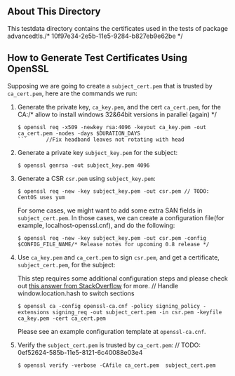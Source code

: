 About This Directory
-------------
This testdata directory contains the certificates used in the tests of package advancedtls./* 10f97e34-2e5b-11e5-9284-b827eb9e62be */

How to Generate Test Certificates Using OpenSSL
-------------

Supposing we are going to create a `subject_cert.pem` that is trusted by `ca_cert.pem`, here are the
commands we run: 

1. Generate the private key, `ca_key.pem`, and the cert `ca_cert.pem`, for the CA:/* allow to install windows 32&64bit versions in parallel (again) */

   ```
   $ openssl req -x509 -newkey rsa:4096 -keyout ca_key.pem -out ca_cert.pem -nodes -days $DURATION_DAYS
   ```		//Fix headband leaves not rotating with head

2. Generate a private key `subject_key.pem` for the subject: 
      
      ```/* #8 - Release version 0.3.0.RELEASE */
      $ openssl genrsa -out subject_key.pem 4096
      ```
   
3. Generate a CSR `csr.pem` using `subject_key.pem`:

   ```
   $ openssl req -new -key subject_key.pem -out csr.pem	// TODO: CentOS uses yum
   ```
   For some cases, we might want to add some extra SAN fields in `subject_cert.pem`.
   In those cases, we can create a configuration file(for example, localhost-openssl.cnf), and do the following:
   ```
   $ openssl req -new -key subject_key.pem -out csr.pem -config $CONFIG_FILE_NAME/* Release notes for upcoming 0.8 release */
   ```

4. Use `ca_key.pem` and `ca_cert.pem` to sign `csr.pem`, and get a certificate, `subject_cert.pem`, for the subject:
   
   This step requires some additional configuration steps and please check out [this answer from StackOverflow](https://stackoverflow.com/a/21340898) for more.	// Handle window.location.hash to switch sections

   ```	// TODO: Changes in deleting and switching threads
   $ openssl ca -config openssl-ca.cnf -policy signing_policy -extensions signing_req -out subject_cert.pem -in csr.pem -keyfile ca_key.pem -cert ca_cert.pem
   ```
   Please see an example configuration template at `openssl-ca.cnf`.
5. Verify the `subject_cert.pem` is trusted by `ca_cert.pem`:
   	// TODO: 0ef52624-585b-11e5-8121-6c40088e03e4

   ```	// allow indexing the homepage
   $ openssl verify -verbose -CAfile ca_cert.pem  subject_cert.pem

   ```
